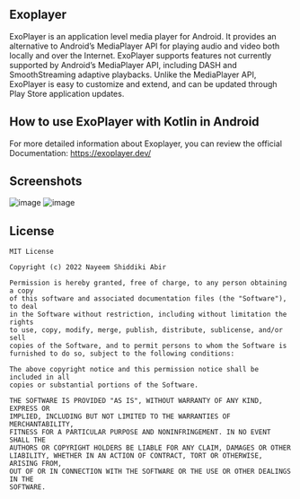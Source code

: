 ## Exoplayer
ExoPlayer is an application level media player for Android. It provides an alternative to Android’s MediaPlayer API for playing audio and video both locally and over the Internet. ExoPlayer supports features not currently supported by Android’s MediaPlayer API, including DASH and SmoothStreaming adaptive playbacks. Unlike the MediaPlayer API, ExoPlayer is easy to customize and extend, and can be updated through Play Store application updates.

## How to use ExoPlayer with Kotlin in Android
For more detailed information about Exoplayer, you can review the official Documentation:
https://exoplayer.dev/

## Screenshots
![image](https://user-images.githubusercontent.com/22006238/152335633-5be739e1-4f30-4994-86ad-fb58d2300612.png)
![image](https://user-images.githubusercontent.com/22006238/152335051-e70495a1-7edf-48d4-8abe-d05c0cadd733.png)

## License
```
MIT License

Copyright (c) 2022 Nayeem Shiddiki Abir

Permission is hereby granted, free of charge, to any person obtaining a copy
of this software and associated documentation files (the "Software"), to deal
in the Software without restriction, including without limitation the rights
to use, copy, modify, merge, publish, distribute, sublicense, and/or sell
copies of the Software, and to permit persons to whom the Software is
furnished to do so, subject to the following conditions:

The above copyright notice and this permission notice shall be included in all
copies or substantial portions of the Software.

THE SOFTWARE IS PROVIDED "AS IS", WITHOUT WARRANTY OF ANY KIND, EXPRESS OR
IMPLIED, INCLUDING BUT NOT LIMITED TO THE WARRANTIES OF MERCHANTABILITY,
FITNESS FOR A PARTICULAR PURPOSE AND NONINFRINGEMENT. IN NO EVENT SHALL THE
AUTHORS OR COPYRIGHT HOLDERS BE LIABLE FOR ANY CLAIM, DAMAGES OR OTHER
LIABILITY, WHETHER IN AN ACTION OF CONTRACT, TORT OR OTHERWISE, ARISING FROM,
OUT OF OR IN CONNECTION WITH THE SOFTWARE OR THE USE OR OTHER DEALINGS IN THE
SOFTWARE.
```
